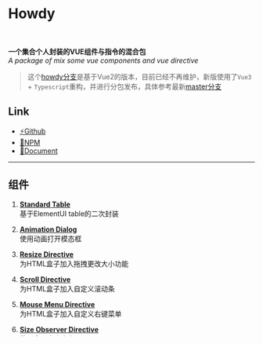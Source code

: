 # Howdy
<br>

**一个集合个人封装的VUE组件与指令的混合包**  
*A package of mix some vue components and vue directive* 

> 这个<a href="https://github.com/leon-kfd/howdyjs/tree/howdy">howdy分支</a>是基于Vue2的版本，目前已经不再维护，新版使用了`Vue3` + `Typescript`重构，并进行分包发布，具体参考最新<a href="https://github.com/leon-kfd/howdyjs" target="_blank">master分支</a>

## Link
+ <a href="https://github.com/leon-kfd/howdyjs" target="_blank">⚡Github</a>
+ <a href="https://www.npmjs.com/package/howdyjs" target="_blank">💾NPM</a>
+ <a href="https://kongfandong.cn/howdy-old" target="_blank">📖Document</a>

---

## 组件
1. **[Standard Table](https://kongfandong.cn/howdy-old/standard-table)**  
基于ElementUI table的二次封装

2. **[Animation Dialog](https://kongfandong.cn/howdy-old/animation-dialog)**  
使用动画打开模态框

3. **[Resize Directive](https://kongfandong.cn/howdy-old/resize-directive)**  
为HTML盒子加入拖拽更改大小功能

4. **[Scroll Directive](https://kongfandong.cn/howdy-old/scroll-directive)**  
为HTML盒子加入自定义滚动条

5. **[Mouse Menu Directive](https://kongfandong.cn/howdy-old/mouse-menu-directive)**  
为HTML盒子加入自定义右键菜单

6. **[Size Observer Directive](https://kongfandong.cn/howdy-old/size-observer-directive)**  
监听盒子大小变化

7. **[Img Zoom Directive](https://kongfandong.cn/howdy-old/img-zoom-directive)**  
为Img标签加入图片放大功能，支持按组浏览下一张图片

8. **[To Drag Directive](https://kongfandong.cn/howdy-old/to-drag-directive)**  
为Fixed定位的元素加入可拖拽功能

9. **[Standard Tabs](https://kongfandong.cn/howdy-old/standard-tabs)**  
移动端标签页

10. **[Standard Form](https://kongfandong.cn/howdy-old/standard-form)**  
基于ElementUI form的二次封装
---

*部分指令已兼容支持Vue3，包括：`Resize Directive`、`Scroll Directive`、`Size Observer Directive`、`Img Zoom Directive`*


## 开始使用

### 安装
```cmd
npm i -S howdyjs
```

### 使用
1. **指令** | <small>以Resize指令为例</small>

```js
// 全局使用: main.js
import { Resize } from 'howdyjs'
Vue.directive('resize', Resize)
// or (带默认参数安装)
// Vue.use(Resize, someGlobalOption)

// 在Vue3中使用（部分指令已作兼容支持）
// app.use(Resize)


// 组件内直接使用
import { Resize } from 'howdyjs'
export default {
  directives: {
    resize: Resize
  }
}
```  

2. **组件** | <small>以StandardTable组件为例</small>

```js
// 全局使用: main.js
import { StandardTable } from 'howdyjs'
Vue.use(StandardTable, {
  responseItems: 'data.data.items',
  responseTotal: 'data.data.total',
  pageSize: 15,
  pageSizes: [10, 15, 20, 50, 100]
})

// 组件内直接使用
import { StandardTable } from 'howdyjs'
export default {
  components: {
    StandardTable
  }
}
```

### 按需加载及打包
1. 方式一：更改引用路径

```js
// 将原来的
import { StandardTable } from 'howdyjs'
// 改为
import StandardTable from 'howdyjs/lib/standard-table'
```

2. 方式二：使用<a href="https://www.npmjs.com/package/babel-plugin-component" target="_blank">babel-plugin-component</a>插件

---


#### <a href="https://www.kongfandong.cn" target="_blank" style="color: rgb(75, 9, 150)">VIEW AUTHOR BLOG</a>